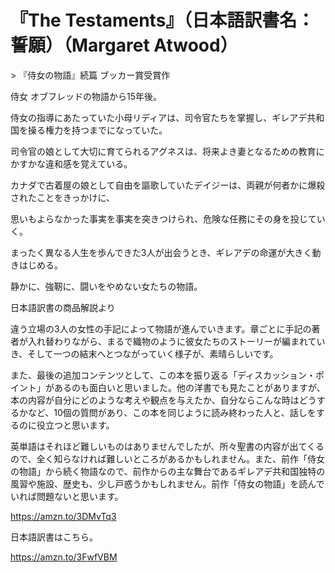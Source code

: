 # 『The Testaments』（日本語訳書名：誓願）（Margaret Atwood）

\> 『侍女の物語』続篇 ブッカー賞受賞作

侍女 オブフレッドの物語から15年後。

侍女の指導にあたっていた小母リディアは、司令官たちを掌握し、ギレアデ共和国を操る権力を持つまでになっていた。

司令官の娘として大切に育てられるアグネスは、将来よき妻となるための教育にかすかな違和感を覚えている。

カナダで古着屋の娘として自由を謳歌していたデイジーは、両親が何者かに爆殺されたことをきっかけに、

思いもよらなかった事実を事実を突きつけられ、危険な任務にその身を投じていく。

まったく異なる人生を歩んできた3人が出会うとき、ギレアデの命運が大きく動きはじめる。

静かに、強靭に、闘いをやめない女たちの物語。

日本語訳書の商品解説より

違う立場の3人の女性の手記によって物語が進んでいきます。章ごとに手記の著者が入れ替わりながら、まるで織物のように彼女たちのストーリーが編まれていき、そして一つの結末へとつながっていく様子が、素晴らしいです。

また、最後の追加コンテンツとして、この本を振り返る「ディスカッション・ポイント」があるのも面白いと思いました。他の洋書でも見たことがありますが、本の内容が自分にどのような考えや観点を与えたか、自分ならこんな時はどうするかなど、10個の質問があり、この本を同じように読み終わった人と、話しをするのに役立つと思います。

英単語はそれほど難しいものはありませんでしたが、所々聖書の内容が出てくるので、全く知らなければ難しいところがあるかもしれません。また、前作「侍女の物語」から続く物語なので、前作からの主な舞台であるギレアデ共和国独特の風習や施設、歴史も、少し戸惑うかもしれません。前作「侍女の物語」を読んでいれば問題ないと思います。

<https://amzn.to/3DMvTq3>

日本語訳書はこちら。

<https://amzn.to/3FwfVBM>

